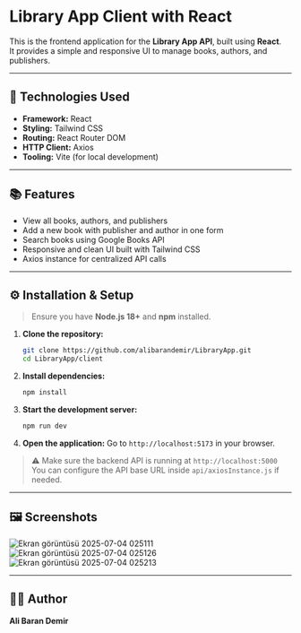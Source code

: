 # Library App Client with React

This is the frontend application for the **Library App API**, built using **React**.  
It provides a simple and responsive UI to manage books, authors, and publishers.

---

## 🚀 Technologies Used
- **Framework:** React   
- **Styling:** Tailwind CSS  
- **Routing:** React Router DOM  
- **HTTP Client:** Axios  
- **Tooling:** Vite (for local development)

---

## 📚 Features

- View all books, authors, and publishers  
- Add a new book with publisher and author in one form  
- Search books using Google Books API  
- Responsive and clean UI built with Tailwind CSS  
- Axios instance for centralized API calls

---

## ⚙️ Installation & Setup

> Ensure you have **Node.js 18+** and **npm** installed.

1. **Clone the repository:**
   ```bash
   git clone https://github.com/alibarandemir/LibraryApp.git
   cd LibraryApp/client
   ```

2. **Install dependencies:**
   ```bash
   npm install
   ```

3. **Start the development server:**
   ```bash
   npm run dev
   ```

4. **Open the application:**
   Go to `http://localhost:5173` in your browser.

> ⚠️ Make sure the backend API is running at `http://localhost:5000`  
> You can configure the API base URL inside `api/axiosInstance.js` if needed.

---

## 🖼️ Screenshots
![Ekran görüntüsü 2025-07-04 025111](https://github.com/user-attachments/assets/f7598159-0950-4cff-b606-c2715f130060)
![Ekran görüntüsü 2025-07-04 025126](https://github.com/user-attachments/assets/01d4135e-c4ec-4a29-80da-cff2f94742c0)
![Ekran görüntüsü 2025-07-04 025213](https://github.com/user-attachments/assets/fa1dd32e-b382-4088-a739-57792575fa92)


---

## 👨‍💻 Author

**Ali Baran Demir**
